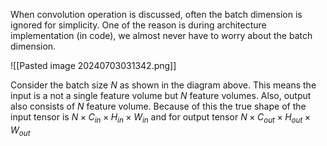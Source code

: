When convolution operation is discussed, often the batch dimension is ignored for simplicity. One of the reason is during architecture implementation (in code), we almost never have to worry about the batch dimension. 

![[Pasted image 20240703031342.png]]

Consider the batch size $N$ as shown in the diagram above. This means the input is a not a single feature volume but $N$ feature volumes. Also, output also consists of $N$ feature volume. Because of this the true shape of the input tensor is $N\times C_{in}\times H_{in} \times W_{in}$ and for output tensor  $N\times C_{out}\times H_{out} \times W_{out}$




